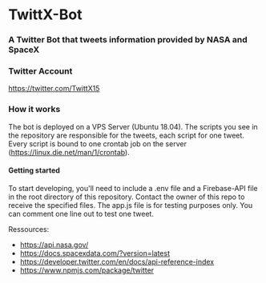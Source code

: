 # TwittX-Bot

### A Twitter Bot that tweets information provided by NASA and SpaceX

### Twitter Account
https://twitter.com/TwittX15

### How it works
The bot is deployed on a VPS Server (Ubuntu 18.04).
The scripts you see in the repository are responsible for the tweets, each script for one tweet.
Every script is bound to one crontab job on the server (https://linux.die.net/man/1/crontab).

#### Getting started
To start developing, you'll need to include a .env file and a Firebase-API file in the root directory of this repository.
Contact the owner of this repo to receive the specified files.
The app.js file is for testing purposes only. You can comment one line out to test one tweet.

Ressources:
* https://api.nasa.gov/
* https://docs.spacexdata.com/?version=latest
* https://developer.twitter.com/en/docs/api-reference-index
* https://www.npmjs.com/package/twitter
